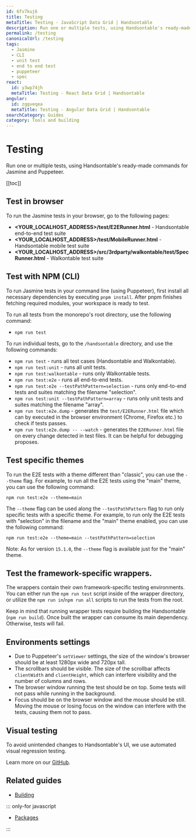 ```yaml
---
id: 6fv7kuj6
title: Testing
metaTitle: Testing - JavaScript Data Grid | Handsontable
description: Run one or multiple tests, using Handsontable's ready-made commands for Jasmine and Puppeteer.
permalink: /testing
canonicalUrl: /testing
tags:
  - Jasmine
  - CLI
  - unit test
  - end to end test
  - puppeteer
  - spec
react:
  id: y3wp74jh
  metaTitle: Testing - React Data Grid | Handsontable
angular:
  id: zggveqea
  metaTitle: Testing - Angular Data Grid | Handsontable
searchCategory: Guides
category: Tools and building
---
```


# Testing

Run one or multiple tests, using Handsontable's ready-made commands for Jasmine and Puppeteer.

[[toc]]

## Test in browser

To run the Jasmine tests in your browser, go to the following pages:

- **<YOUR\_LOCALHOST\_ADDRESS>/test/E2ERunner.html** - Handsontable end-to-end test suite
- **<YOUR\_LOCALHOST\_ADDRESS>/test/MobileRunner.html** - Handsontable mobile test suite
- **<YOUR\_LOCALHOST\_ADDRESS>/src/3rdparty/walkontable/test/SpecRunner.html** - Walkontable test suite

## Test with NPM (CLI)

To run Jasmine tests in your command line (using Puppeteer), first install all necessary dependencies by executing `pnpm install`. After pnpm finishes fetching required modules, your workspace is ready to test.

To run all tests from the monorepo's root directory, use the following command:
- `npm run test`

To run individual tests, go to the `/handsontable` directory, and use the following commands:
- `npm run test` - runs all test cases (Handsontable and Walkontable).
- `npm run test:unit` - runs all unit tests.
- `npm run test:walkontable` - runs only Walkontable tests.
- `npm run test:e2e` - runs all end-to-end tests.
- `npm run test:e2e --testPathPattern=selection` - runs only end-to-end tests and suites matching the filename "selection".
- `npm run test:unit --testPathPattern=array` - runs only unit tests and suites matching the filename "array".
- `npm run test:e2e.dump` - generates the `test/E2ERunner.html` file which can by executed in the browser environment (Chrome, Firefox etc.) to check if tests passes.
- `npm run test:e2e.dump -- --watch` - generates the `E2ERunner.html` file on every change detected in test files. It can be helpful for debugging proposes.

## Test specific themes
To run the E2E tests with a theme different than "classic", you can use the `--theme` flag.
For example, to run all the E2E tests using the "main" theme, you can use the following command:
```
npm run test:e2e --theme=main
```

The `--theme` flag can be used along the `--testPathPattern` flag to run only specific tests with a specific theme.
For example, to run only the E2E tests with "selection" in the filename and the "main" theme enabled, you can use the following command:
```
npm run test:e2e --theme=main --testPathPattern=selection
```

Note: As for version `15.1.0`, the `--theme` flag is available just for the "main" theme.

## Test the framework-specific wrappers.

The wrappers contain their own framework-specific testing environments. You can either run the `npm run test` script inside of the wrapper directory, or utilize the `npm run in`/`npm run all` scripts to run the tests from the root.

Keep in mind that running wrapper tests require building the Handsontable (`npm run build`). Once built the wrapper can consume its main dependency. Otherwise, tests will fail.

## Environments settings

- Due to Puppeteer's `setViewer` settings, the size of the window's browser should be at least 1280px wide and 720px tall.
- The scrollbars should be visible. The size of the scrollbar affects `clientWidth` and `clientHeight`, which can interfere visibility and the number of columns and rows.
- The browser window running the test should be on top. Some tests will not pass while running in the background.
- Focus should be on the browser window and the mouse should be still. Moving the mouse or losing focus on the window can interfere with the tests, causing them not to pass.

## Visual testing

To avoid unintended changes to Handsontable's UI, we use automated visual regression testing.

Learn more on our [GitHub](https://github.com/handsontable/handsontable/blob/develop/visual-tests/README.md).

## Related guides

<div class="boxes-list gray">

- [Building](@/guides/tools-and-building/custom-builds/custom-builds.md)

::: only-for javascript

- [Packages](@/guides/tools-and-building/packages/packages.md)

:::

</div>
